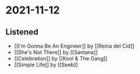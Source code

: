 # 2021-11-12

## Listened

- [[I'm Gonna Be An Engineer]] by [[Reina del Cid]]
- [[She's Not There]] by [[Santana]]
- [[Celebration]] by [[Kool & The Gang]]
- [[Simple Life]] by [[Seeb]]